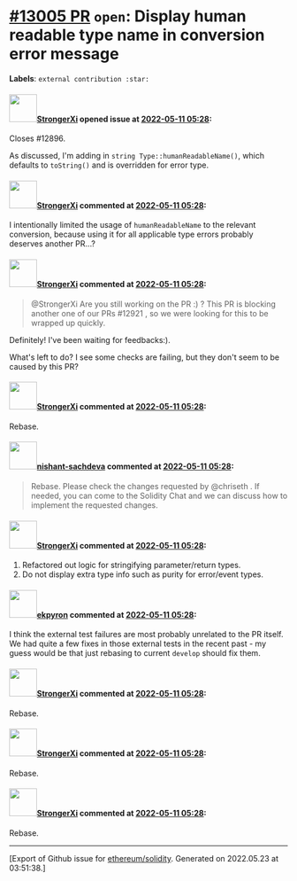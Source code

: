 # [\#13005 PR](https://github.com/ethereum/solidity/pull/13005) `open`: Display human readable type name in conversion error message
**Labels**: `external contribution :star:`


#### <img src="https://avatars.githubusercontent.com/u/26714592?u=21fbc49f14689d45fe8ea651dbf78bdac7ec90ba&v=4" width="50">[StrongerXi](https://github.com/StrongerXi) opened issue at [2022-05-11 05:28](https://github.com/ethereum/solidity/pull/13005):

Closes #12896.

As discussed, I'm adding in `string Type::humanReadableName()`, which defaults to `toString()` and is overridden for error type.

#### <img src="https://avatars.githubusercontent.com/u/26714592?u=21fbc49f14689d45fe8ea651dbf78bdac7ec90ba&v=4" width="50">[StrongerXi](https://github.com/StrongerXi) commented at [2022-05-11 05:28](https://github.com/ethereum/solidity/pull/13005#issuecomment-1123201631):

I intentionally limited the usage of `humanReadableName` to the relevant conversion, because using it for all applicable type errors probably deserves another PR...?

#### <img src="https://avatars.githubusercontent.com/u/26714592?u=21fbc49f14689d45fe8ea651dbf78bdac7ec90ba&v=4" width="50">[StrongerXi](https://github.com/StrongerXi) commented at [2022-05-11 05:28](https://github.com/ethereum/solidity/pull/13005#issuecomment-1128912249):

> @StrongerXi Are you still working on the PR :) ? This PR is blocking another one of our PRs #12921 , so we were looking for this to be wrapped up quickly.

Definitely! I've been waiting for feedbacks:).

What's left to do? I see some checks are failing, but they don't seem to be caused by this PR?

#### <img src="https://avatars.githubusercontent.com/u/26714592?u=21fbc49f14689d45fe8ea651dbf78bdac7ec90ba&v=4" width="50">[StrongerXi](https://github.com/StrongerXi) commented at [2022-05-11 05:28](https://github.com/ethereum/solidity/pull/13005#issuecomment-1128918449):

Rebase.

#### <img src="https://avatars.githubusercontent.com/u/32475507?u=895c6be4eeeac762d78821aa931cc9b6ac8a78d1&v=4" width="50">[nishant-sachdeva](https://github.com/nishant-sachdeva) commented at [2022-05-11 05:28](https://github.com/ethereum/solidity/pull/13005#issuecomment-1129043246):

> Rebase.
Please check the changes requested by @chriseth . If needed, you can come to the Solidity Chat and we can discuss how to implement the requested changes.

#### <img src="https://avatars.githubusercontent.com/u/26714592?u=21fbc49f14689d45fe8ea651dbf78bdac7ec90ba&v=4" width="50">[StrongerXi](https://github.com/StrongerXi) commented at [2022-05-11 05:28](https://github.com/ethereum/solidity/pull/13005#issuecomment-1129484242):

1. Refactored out logic for stringifying parameter/return types.
2. Do not display extra type info such as purity for error/event types.

#### <img src="https://avatars.githubusercontent.com/u/1347491?v=4" width="50">[ekpyron](https://github.com/ekpyron) commented at [2022-05-11 05:28](https://github.com/ethereum/solidity/pull/13005#issuecomment-1131454636):

I think the external test failures are most probably unrelated to the PR itself. We had quite a few fixes in those external tests in the recent past - my guess would be that just rebasing to current ``develop`` should fix them.

#### <img src="https://avatars.githubusercontent.com/u/26714592?u=21fbc49f14689d45fe8ea651dbf78bdac7ec90ba&v=4" width="50">[StrongerXi](https://github.com/StrongerXi) commented at [2022-05-11 05:28](https://github.com/ethereum/solidity/pull/13005#issuecomment-1131729374):

Rebase.

#### <img src="https://avatars.githubusercontent.com/u/26714592?u=21fbc49f14689d45fe8ea651dbf78bdac7ec90ba&v=4" width="50">[StrongerXi](https://github.com/StrongerXi) commented at [2022-05-11 05:28](https://github.com/ethereum/solidity/pull/13005#issuecomment-1132336025):

Rebase.

#### <img src="https://avatars.githubusercontent.com/u/26714592?u=21fbc49f14689d45fe8ea651dbf78bdac7ec90ba&v=4" width="50">[StrongerXi](https://github.com/StrongerXi) commented at [2022-05-11 05:28](https://github.com/ethereum/solidity/pull/13005#issuecomment-1134175576):

Rebase.


-------------------------------------------------------------------------------



[Export of Github issue for [ethereum/solidity](https://github.com/ethereum/solidity). Generated on 2022.05.23 at 03:51:38.]

